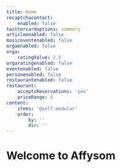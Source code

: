 ```yaml
---
title: Home
recaptchacontact:
    enabled: false
twittercardoptions: summary
articleenabled: false
musiceventenabled: false
orgaenabled: false
orga:
    ratingValue: 2.5
orgaratingenabled: false
eventenabled: false
personenabled: false
restaurantenabled: false
restaurant:
    acceptsReservations: 'yes'
    priceRange: $
content:
    items: '@self.modular'
    order:
        by: ''
        dir: ''
---
```


# Welcome to Affysom